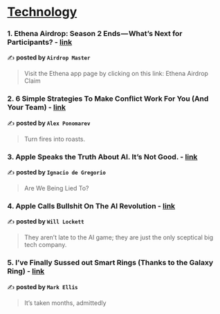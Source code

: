 
<h1><a href=https://medium.com/tag/technology/recommended target="_blank" rel="noopener noreferrer">Technology</a></h1>
<h3>1. Ethena Airdrop: Season 2 Ends — What’s Next for Participants? - <a href="https://medium.com/@kodiburris5/ethena-airdrop-season-2-ends-whats-next-for-participants-59ce417cc4e5" target="_blank" rel="noopener noreferrer">link</a></h3>

✍️ **posted by `Airdrop Master`**

<blockquote>Visit the Ethena app page by clicking on this link: Ethena Airdrop Claim</blockquote>

<h3>2. 6 Simple Strategies To Make Conflict Work For You (And Your Team) - <a href="https://medium.com/engineering-managers-journal/6-strategies-you-can-immediately-use-to-make-conflict-work-for-you-60d77fb0d6a7" target="_blank" rel="noopener noreferrer">link</a></h3>

✍️ **posted by `Alex Ponomarev`**

<blockquote>Turn fires into roasts.</blockquote>

<h3>3. Apple Speaks the Truth About AI. It’s Not Good. - <a href="https://medium.com/@ignacio.de.gregorio.noblejas/apple-speaks-the-truth-about-ai-its-not-good-8f72621cb82d" target="_blank" rel="noopener noreferrer">link</a></h3>

✍️ **posted by `Ignacio de Gregorio`**

<blockquote>Are We Being Lied To?</blockquote>

<h3>4. Apple Calls Bullshit On The AI Revolution - <a href="https://medium.com/predict/apple-calls-bullshit-on-the-ai-revolution-ae38fdf83392" target="_blank" rel="noopener noreferrer">link</a></h3>

✍️ **posted by `Will Lockett`**

<blockquote>They aren’t late to the AI game; they are just the only sceptical big tech company.</blockquote>

<h3>5. I’ve Finally Sussed out Smart Rings (Thanks to the Galaxy Ring) - <a href="https://medium.com/@markellisreviews/ive-finally-sussed-out-smart-rings-thanks-to-the-galaxy-ring-cebc22f89e45" target="_blank" rel="noopener noreferrer">link</a></h3>

✍️ **posted by `Mark Ellis`**

<blockquote>It’s taken months, admittedly</blockquote>

